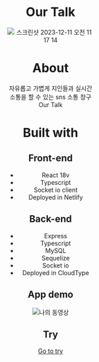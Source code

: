 <div style="width:200px; margin:0 auto; text-align:center;">

# Our Talk

![스크린샷 2023-12-11 오전 11 17 14](https://github.com/seoulsaram/sns-toy/assets/70192334/c38d3ddd-64ce-4504-8d40-0de372b6c5ee)

# About

자유롭고 가볍게 지인들과 실시간 소통을 할 수 있는 sns 소통 창구 Our Talk

# Built with

## Front-end

- React 18v
- Typescript
- Socket io client
- Deployed in Netlify

## Back-end

- Express
- Typescript
- MySQL
- Sequelize
- Socket io
- Deployed in CloudType

## App demo

![나의 동영상](https://github.com/seoulsaram/sns-toy/assets/70192334/15a434a8-a1bf-41aa-8c8b-7288dae5d1cf)



## Try

[Go to try](https://my-sns.netlify.app)

</div>
